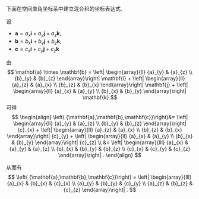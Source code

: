 
下面在空间直角坐标系中建立混合积的坐标表达式.

设 
- $\mathbf{a} = {a}_{x}\mathbf{i} + {a}_{y}\mathbf{j} + {a}_{z}\mathbf{k}$,
- $\mathbf{b} = {b}_{x}\mathbf{i} + {b}_{y}\mathbf{j} + {b}_{z}\mathbf{k}$,
- $\mathbf{c} = {c}_{x}\mathbf{i} + {c}_{y}\mathbf{j} + {c}_{z}\mathbf{k}$

由
$$
\mathbf{a} \times \mathbf{b} 
= \left| \begin{array}{ll} {a}_{y} & {a}_{z} \\ {b}_{y} & {b}_{z} \end{array}\right| \mathbf{i} + \left| \begin{array}{ll} {a}_{z} & {a}_{x} \\ {b}_{z} & {b}_{x} \end{array}\right| \mathbf{j} + \left| \begin{array}{ll} {a}_{x} & {a}_{y} \\ {b}_{x} & {b}_{y} \end{array}\right| \mathbf{k}
$$
可得
$$
\begin{align}
\left( {\mathbf{a},\mathbf{b},\mathbf{c}}\right)&= \left| \begin{array}{ll} {a}_{y} & {a}_{z} \\ {b}_{y} & {b}_{z} \end{array}\right| {c}_{x} + \left| \begin{array}{ll} {a}_{z} & {a}_{x} \\ {b}_{z} & {b}_{x} \end{array}\right| {c}_{y} + \left| \begin{array}{ll} {a}_{x} & {a}_{y} \\ {b}_{x} & {b}_{y} \end{array}\right| {c}_{z} \\
&= \left| \begin{array}{lll} {a}_{x} & {a}_{y} & {a}_{z} \\ {b}_{x} & {b}_{y} & {b}_{z} \\ {c}_{x} & {c}_{y} & {c}_{z} \end{array}\right| .
\end{align}
$$

从而有
$$
\left( {\mathbf{a},\mathbf{b},\mathbf{c}}\right) = \left| \begin{array}{lll} {a}_{x} & {b}_{x} & {c}_{x} \\ {a}_{y} & {b}_{y} & {c}_{y} \\ {a}_{z} & {b}_{z} & {c}_{z} \end{array}\right| .
$$
